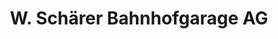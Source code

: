 ---
title: "W. Schärer Bahnhofgarage AG"
url: /wangen-an-der-aare/w-schaerer-bahnhofgarage-ag/
shop: Autohaus
---